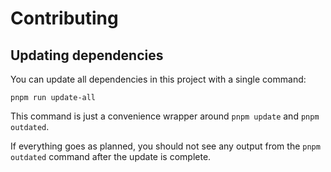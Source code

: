 # Contributing

## Updating dependencies

You can update all dependencies in this project with a single command:

```console
pnpm run update-all
```

This command is just a convenience wrapper around `pnpm update` and `pnpm outdated`.

If everything goes as planned, you should not see any output from the `pnpm outdated` command after the update is complete.
